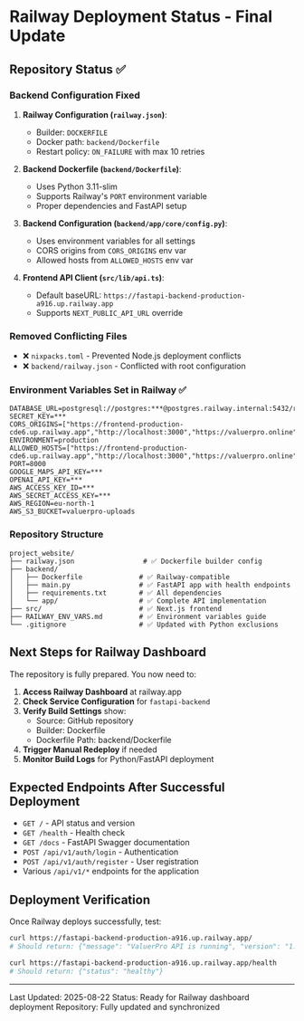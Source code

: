 # Railway Deployment Status - Final Update

## Repository Status ✅

### Backend Configuration Fixed
1. **Railway Configuration (`railway.json`)**:
   - Builder: `DOCKERFILE` 
   - Docker path: `backend/Dockerfile`
   - Restart policy: `ON_FAILURE` with max 10 retries

2. **Backend Dockerfile (`backend/Dockerfile`)**:
   - Uses Python 3.11-slim
   - Supports Railway's `PORT` environment variable
   - Proper dependencies and FastAPI setup

3. **Backend Configuration (`backend/app/core/config.py`)**:
   - Uses environment variables for all settings
   - CORS origins from `CORS_ORIGINS` env var
   - Allowed hosts from `ALLOWED_HOSTS` env var

4. **Frontend API Client (`src/lib/api.ts`)**:
   - Default baseURL: `https://fastapi-backend-production-a916.up.railway.app`
   - Supports `NEXT_PUBLIC_API_URL` override

### Removed Conflicting Files
- ❌ `nixpacks.toml` - Prevented Node.js deployment conflicts
- ❌ `backend/railway.json` - Conflicted with root configuration

### Environment Variables Set in Railway ✅
```
DATABASE_URL=postgresql://postgres:***@postgres.railway.internal:5432/railway
SECRET_KEY=***
CORS_ORIGINS=["https://frontend-production-cde6.up.railway.app","http://localhost:3000","https://valuerpro.online"]
ENVIRONMENT=production
ALLOWED_HOSTS=["https://frontend-production-cde6.up.railway.app","http://localhost:3000","https://valuerpro.online"]
PORT=8000
GOOGLE_MAPS_API_KEY=***
OPENAI_API_KEY=***
AWS_ACCESS_KEY_ID=***
AWS_SECRET_ACCESS_KEY=***
AWS_REGION=eu-north-1
AWS_S3_BUCKET=valuerpro-uploads
```

### Repository Structure
```
project_website/
├── railway.json                 # ✅ Dockerfile builder config
├── backend/
│   ├── Dockerfile              # ✅ Railway-compatible
│   ├── main.py                 # ✅ FastAPI app with health endpoints
│   ├── requirements.txt        # ✅ All dependencies
│   └── app/                    # ✅ Complete API implementation
├── src/                        # ✅ Next.js frontend
├── RAILWAY_ENV_VARS.md         # ✅ Environment variables guide
└── .gitignore                  # ✅ Updated with Python exclusions
```

## Next Steps for Railway Dashboard

The repository is fully prepared. You now need to:

1. **Access Railway Dashboard** at railway.app
2. **Check Service Configuration** for `fastapi-backend`
3. **Verify Build Settings** show:
   - Source: GitHub repository
   - Builder: Dockerfile
   - Dockerfile Path: backend/Dockerfile
4. **Trigger Manual Redeploy** if needed
5. **Monitor Build Logs** for Python/FastAPI deployment

## Expected Endpoints After Successful Deployment

- `GET /` - API status and version
- `GET /health` - Health check
- `GET /docs` - FastAPI Swagger documentation
- `POST /api/v1/auth/login` - Authentication
- `POST /api/v1/auth/register` - User registration
- Various `/api/v1/*` endpoints for the application

## Deployment Verification

Once Railway deploys successfully, test:
```bash
curl https://fastapi-backend-production-a916.up.railway.app/
# Should return: {"message": "ValuerPro API is running", "version": "1.0.1", "status": "deployed"}

curl https://fastapi-backend-production-a916.up.railway.app/health
# Should return: {"status": "healthy"}
```

---
Last Updated: 2025-08-22
Status: Ready for Railway dashboard deployment
Repository: Fully updated and synchronized